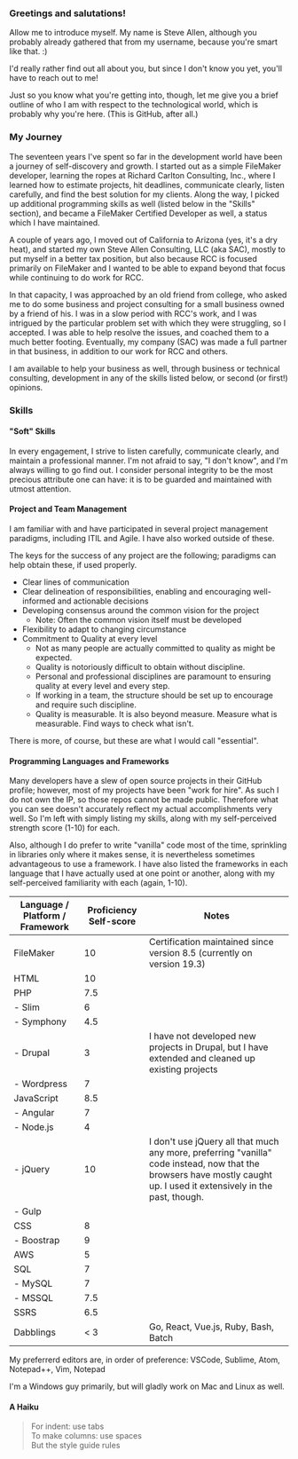### Greetings and salutations!

Allow me to introduce myself.  My name is Steve Allen, although you probably already gathered that from my username, because you're smart like that. :)

I'd really rather find out all about you, but since I don't know you yet, you'll have to reach out to me!

Just so you know what you're getting into, though, let me give you a brief outline of who I am with respect to the technological world, which is probably why you're here.  (This is GitHub, after all.)

### My Journey

The seventeen years I've spent so far in the development world have been a journey of self-discovery and growth.  I started out as a simple FileMaker developer, learning the ropes at Richard Carlton Consulting, Inc., where I learned how to estimate projects, hit deadlines, communicate clearly, listen carefully, and find the best solution for my clients.  Along the way, I picked up additional programming skills as well (listed below in the "Skills" section), and became a FileMaker Certified Developer as well, a status which I have maintained.

A couple of years ago, I moved out of California to Arizona (yes, it's a dry heat), and started my own Steve Allen Consulting, LLC (aka SAC), mostly to put myself in a better tax position, but also because RCC is focused primarily on FileMaker and I wanted to be able to expand beyond that focus while continuing to do work for RCC.

In that capacity, I was approached by an old friend from college, who asked me to do some business and project consulting for a small business owned by a friend of his.  I was in a slow period with RCC's work, and I was intrigued by the particular problem set with which they were struggling, so I accepted.  I was able to help resolve the issues, and coached them to a much better footing.  Eventually, my company (SAC) was made a full partner in that business, in addition to our work for RCC and others.

I am available to help your business as well, through business or technical consulting, development in any of the skills listed below, or second (or first!) opinions.

### Skills

#### "Soft" Skills

In every engagement, I strive to listen carefully, communicate clearly, and maintain a professional manner.  I'm not afraid to say, "I don't know", and I'm always willing to go find out.  I consider personal integrity to be the most precious attribute one can have: it is to be guarded and maintained with utmost attention.

#### Project and Team Management

I am familiar with and have participated in several project management paradigms, including ITIL and Agile.  I have also worked outside of these.

The keys for the success of any project are the following; paradigms can help obtain these, if used properly.

 - Clear lines of communication
 - Clear delineation of responsibilities, enabling and encouraging well-informed and actionable decisions
 - Developing consensus around the common vision for the project
    - Note: Often the common vision itself must be developed
 - Flexibility to adapt to changing circumstance
 - Commitment to Quality at every level
    - Not as many people are actually committed to quality as might be expected.
    - Quality is notoriously difficult to obtain without discipline.
    - Personal and professional disciplines are paramount to ensuring quality at every level and every step.
    - If working in a team, the structure should be set up to encourage and require such discipline.
    - Quality is measurable.  It is also beyond measure.  Measure what is measurable.  Find ways to check what isn't.

There is more, of course, but these are what I would call "essential".

#### Programming Languages and Frameworks

Many developers have a slew of open source projects in their GitHub profile; however, most of my projects have been "work for hire".  As such I do not own the IP, so those repos cannot be made public.  Therefore what you can see doesn't accurately reflect my actual accomplishments very well.  So I'm left with simply listing my skills, along with my self-perceived strength score (1-10) for each.

Also, although I do prefer to write "vanilla" code most of the time, sprinkling in libraries only where it makes sense, it is nevertheless sometimes advantageous to use a framework.  I have also listed the frameworks in each language that I have actually used at one point or another, along with my self-perceived familiarity with each (again, 1-10).

| Language / Platform / Framework | Proficiency Self-score | Notes |
| -------- | ---------- | - |
| FileMaker | 10 | Certification maintained since version 8.5 (currently on version 19.3) |
| HTML | 10 | |
| PHP | 7.5 | |
|    - Slim | 6 | |
|    - Symphony | 4.5 | |
|    - Drupal | 3 | I have not developed new projects in Drupal, but I have extended and cleaned up existing projects |
|    - Wordpress | 7 | |
| JavaScript | 8.5 | |
|    - Angular | 7 | |
|    - Node.js | 4 | |
|    - jQuery | 10 | I don't use jQuery all that much any more, preferring "vanilla" code instead, now that the browsers have mostly caught up.  I used it extensively in the past, though. |
|    - Gulp
| CSS | 8 | |
|    - Boostrap | 9 | |
| AWS | 5 | |
| SQL | 7 | |
|    - MySQL | 7 | |
|    - MSSQL | 7.5 | |
| SSRS | 6.5 | |
| Dabblings | < 3 | Go, React, Vue.js, Ruby, Bash, Batch |

My preferrerd editors are, in order of preference: VSCode, Sublime, Atom, Notepad++, Vim, Notepad

I'm a Windows guy primarily, but will gladly work on Mac and Linux as well.

#### A Haiku

  > For indent: use tabs<br>
  > To make columns: use spaces<br>
  > But the style guide rules
